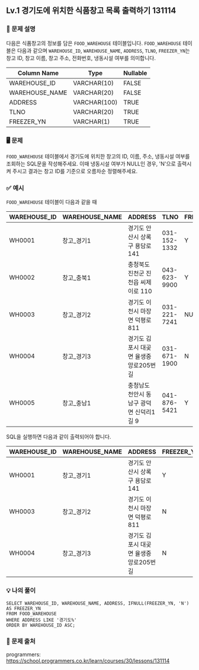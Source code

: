 ## Lv.1 경기도에 위치한 식품창고 목록 출력하기 131114

### 👀 문제 설명

다음은 식품창고의 정보를 담은 `FOOD_WAREHOUSE` 테이블입니다. `FOOD_WAREHOUSE` 테이블은 다음과 같으며 `WAREHOUSE_ID`, `WAREHOUSE_NAME`, `ADDRESS`, `TLNO`, `FREEZER_YN`는 창고 ID, 창고 이름, 창고 주소, 전화번호, 냉동시설 여부를 의미합니다.

| Column Name    | Type         | Nullable |
| -------------- | ------------ | -------- |
| WAREHOUSE_ID   | VARCHAR(10)  | FALSE    |
| WAREHOUSE_NAME | VARCHAR(20)  | FALSE    |
| ADDRESS        | VARCHAR(100) | TRUE     |
| TLNO           | VARCHAR(20)  | TRUE     |
| FREEZER_YN     | VARCHAR(1)   | TRUE     |

### 🖥️ 문제

`FOOD_WAREHOUSE` 테이블에서 경기도에 위치한 창고의 ID, 이름, 주소, 냉동시설 여부를 조회하는 SQL문을 작성해주세요. 이때 냉동시설 여부가 NULL인 경우, 'N'으로 출력시켜 주시고 결과는 창고 ID를 기준으로 오름차순 정렬해주세요.

### ✅ 예시

`FOOD_WAREHOUSE` 테이블이 다음과 같을 때

| WAREHOUSE_ID | WAREHOUSE_NAME | ADDRESS                                   | TLNO         | FREEZER_YN |
| ------------ | -------------- | ----------------------------------------- | ------------ | ---------- |
| WH0001       | 창고\_경기1    | 경기도 안산시 상록구 용담로 141           | 031-152-1332 | Y          |
| WH0002       | 창고\_충북1    | 충청북도 진천군 진천읍 씨제이로 110       | 043-623-9900 | Y          |
| WH0003       | 창고\_경기2    | 경기도 이천시 마장면 덕평로 811           | 031-221-7241 | NULL       |
| WH0004       | 창고\_경기3    | 경기도 김포시 대곶면 율생중앙로205번길    | 031-671-1900 | N          |
| WH0005       | 창고\_충남1    | 충청남도 천안시 동남구 광덕면 신덕리1길 9 | 041-876-5421 | Y          |

SQL을 실행하면 다음과 같이 출력되어야 합니다.

| WAREHOUSE_ID | WAREHOUSE_NAME | ADDRESS                                | FREEZER_YN |
| ------------ | -------------- | -------------------------------------- | ---------- |
| WH0001       | 창고\_경기1    | 경기도 안산시 상록구 용담로 141        | Y          |
| WH0003       | 창고\_경기2    | 경기도 이천시 마장면 덕평로 811        | N          |
| WH0004       | 창고\_경기3    | 경기도 김포시 대곶면 율생중앙로205번길 | N          |

### 💡 나의 풀이

```
SELECT WAREHOUSE_ID, WAREHOUSE_NAME, ADDRESS, IFNULL(FREEZER_YN, 'N') AS FREEZER_YN
FROM FOOD_WAREHOUSE
WHERE ADDRESS LIKE '경기도%'
ORDER BY WAREHOUSE_ID ASC;
```

### 🔗 문제 출처

programmers: <https://school.programmers.co.kr/learn/courses/30/lessons/131114>
